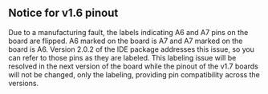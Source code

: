 ## Notice for v1.6 pinout
Due to a manufacturing fault, the labels indicating A6 and A7 pins on the board are flipped. 
A6 marked on the board is A7 and A7 marked on the board is A6. Version 2.0.2 of the IDE package 
addresses this issue, so you can refer to those pins as they are labeled. This labeling issue 
will be resolved in the next version of the board while the pinout of the v1.7 boards will not 
be changed, only the labeling, providing pin compatibility across the versions.
